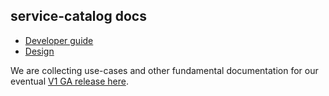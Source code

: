## service-catalog docs

- [Developer guide](devguide.md)
- [Design](design.md)

We are collecting use-cases and other fundamental documentation for our eventual [V1 GA release here](./v1).